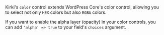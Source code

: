 
Kirki's `color` control extends WordPress Core's color control, allowing you to select not only `HEX` colors but also `RGBA` colors.

If you want to enable the alpha layer (opacity) in your color controls, you can add `'alpha' => true` to your field's `choices` argument.
